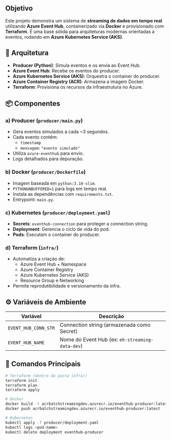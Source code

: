 
## Objetivo

Este projeto demonstra um sistema de **streaming de dados em tempo real** utilizando **Azure Event Hub**, containerizado via **Docker** e provisionado com **Terraform**. É uma base sólida para arquiteturas modernas orientadas a eventos, rodando em **Azure Kubernetes Service (AKS)**.

## 🧱 Arquitetura

- **Producer (Python)**: Simula eventos e os envia ao Event Hub.
- **Azure Event Hub**: Recebe os eventos do producer.
- **Azure Kubernetes Service (AKS)**: Orquestra o container do producer.
- **Azure Container Registry (ACR)**: Armazena a imagem Docker.
- **Terraform**: Provisiona os recursos da infraestrutura no Azure.

## 📦 Componentes

### a) Producer (`producer/main.py`)
- Gera eventos simulados a cada ~3 segundos.
- Cada evento contém:
  - `timestamp`
  - `mensagem`: `"evento simulado"`
- Utiliza `azure-eventhub` para envio.
- Logs detalhados para depuração.

### b) Docker (`producer/Dockerfile`)
- Imagem baseada em `python:3.10-slim`.
- `PYTHONUNBUFFERED=1` para logs em tempo real.
- Instala as dependências com `requirements.txt`.
- Entrypoint: `main.py`.

### c) Kubernetes (`producer/deployment.yaml`)
- **Secrets**: `eventhub-connection` para proteger a connection string.
- **Deployment**: Gerencia o ciclo de vida do pod.
- **Pods**: Executam o container do producer.

### d) Terraform (`infra/`)
- Automatiza a criação de:
  - Azure Event Hub + Namespace
  - Azure Container Registry
  - Azure Kubernetes Service (AKS)
  - Resource Group e Networking
- Permite reprodutibilidade e versionamento da infra.

## ⚙️ Variáveis de Ambiente

| Variável             | Descrição                                |
|----------------------|--------------------------------------------|
| `EVENT_HUB_CONN_STR` | Connection string (armazenada como Secret) |
| `EVENT_HUB_NAME`     | Nome do Event Hub (ex: `eh-streaming-data-dev`) |



## 🧪 Comandos Principais

```bash
# Terraform (dentro da pasta infra/)
terraform init
terraform plan
terraform apply

# Docker
docker build -t acrbatchstreamingdev.azurecr.io/eventhub-producer:latest ./producer
docker push acrbatchstreamingdev.azurecr.io/eventhub-producer:latest

# Kubernetes
kubectl apply -f producer/deployment.yaml
kubectl logs <pod-name>
kubectl delete deployment eventhub-producer
